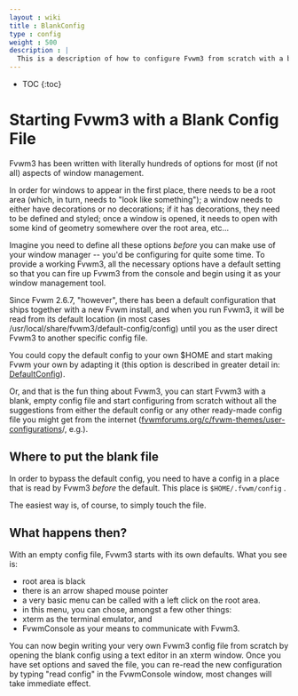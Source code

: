 ```yaml
---
layout : wiki
title : BlankConfig
type : config
weight : 500
description : |
  This is a description of how to configure Fvwm3 from scratch with a blank config file
---
```


* TOC
{:toc}

# Starting Fvwm3 with a Blank Config File

Fvwm3 has been written with literally hundreds of options for most (if not all) aspects of window management.

In order for windows to appear in the first place, there needs to be a root area (which, in turn, needs to "look like something"); a window needs to either have decorations or no decorations; if it has decorations, they need to be defined and styled; once a window is opened, it needs to open with some kind of geometry somewhere over the root area, etc...

Imagine you need to define all these options _before_ you can make use of your window manager -- you'd be configuring for quite some time. To provide a working Fvwm3, all the necessary options have a default setting so that you can fire up Fvwm3 from the console and begin using it as your window management tool.

Since Fvwm 2.6.7, "however", there has been a default configuration that ships together with a new Fvwm install, and when you run Fvwm3, it will be read from its default location (in most cases /usr/local/share/fvwm3/default-config/config) until you as the user direct Fvwm3 to another specific config file. 

You could copy the default config to your own $HOME and start making Fvwm your own by adapting it (this option is described in greater detail in: [DefaultConfig](/DefaultConfig)).

Or, and that is the fun thing about Fvwm3, you can start Fvwm3 with a blank, empty config file and start configuring from scratch without all the suggestions from either the default config or any other ready-made config file you might get from the internet ([fvwmforums.org/c/fvwm-themes/user-configurations](https://fvwmforums.org/c/fvwm-themes/user-configurations/)/, e.g.).

## Where to put the blank file

In order to bypass the default config, you need to have a config in a place that is read by Fvwm3 _before_ the default. This place is `$HOME/.fvwm/config` . 

The easiest way is, of course, to simply touch the file.

## What happens then?

With an empty config file, Fvwm3 starts with its own defaults. What you see is:

  * root area is black
  * there is an arrow shaped mouse pointer
  * a very basic menu can be called with a left click on the root area.
  * in this menu, you can chose, amongst a few other things:
  * xterm as the terminal emulator, and
  * FvwmConsole as your means to communicate with Fvwm3.

You can now begin writing your very own Fvwm3 config file from scratch by opening the blank config using a text editor in an xterm window. Once you have set options and saved the file, you can re-read the new configuration by typing "read config" in the FvwmConsole window, most changes will take immediate effect.
